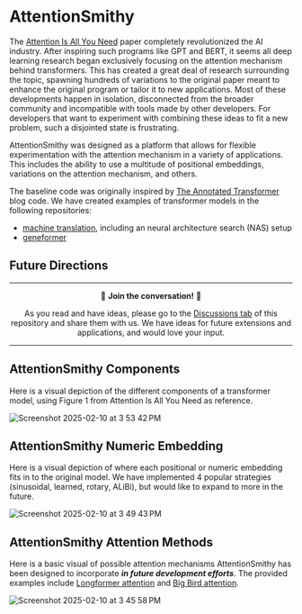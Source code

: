 # AttentionSmithy

The [Attention Is All You Need](https://arxiv.org/pdf/1706.03762) paper completely revolutionized the AI industry. After inspiring such programs like GPT and BERT, it seems all deep learning research began exclusively focusing on the attention mechanism behind transformers. This has created a great deal of research surrounding the topic, spawning hundreds of variations to the original paper meant to enhance the original program or tailor it to new applications. Most of these developments happen in isolation, disconnected from the broader community and incompatible with tools made by other developers. For developers that want to experiment with combining these ideas to fit a new problem, such a disjointed state is frustrating.

AttentionSmithy was designed as a platform that allows for flexible experimentation with the attention mechanism in a variety of applications. This includes the ability to use a multitude of positional embeddings, variations on the attention mechanism, and others.

The baseline code was originally inspired by [The Annotated Transformer](https://nlp.seas.harvard.edu/annotated-transformer/) blog code. We have created examples of transformer models in the following repositories:

- [machine translation](https://github.com/xomicsdatascience/machine-translation), including an neural architecture search (NAS) setup
- [geneformer](https://github.com/xomicsdatascience/geneformer)

## Future Directions
<div align="center">

---
🤝 **Join the conversation!** 🤝

As you read and have ideas, please go to the [Discussions tab](https://github.com/xomicsdatascience/AttentionSmithy/discussions) of this repository and share them with us. We have ideas for future extensions and applications, and would love your input.

---
</div>

## AttentionSmithy Components

Here is a visual depiction of the different components of a transformer model, using Figure 1 from Attention Is All You Need as reference.

![Screenshot 2025-02-10 at 3 53 42 PM](https://github.com/user-attachments/assets/29acea66-c865-48fd-9cde-ce55a2be08af)

## AttentionSmithy Numeric Embedding

Here is a visual depiction of where each positional or numeric embedding fits in to the original model. We have implemented 4 popular strategies (sinusoidal, learned, rotary, ALiBi), but would like to expand to more in the future.

![Screenshot 2025-02-10 at 3 49 43 PM](https://github.com/user-attachments/assets/4a7d1983-6594-4953-8936-2b438de5de82)

## AttentionSmithy Attention Methods

Here is a basic visual of possible attention mechanisms AttentionSmithy has been designed to incorporate **_in future development efforts_**. The provided examples include [Longformer attention](https://arxiv.org/abs/2004.05150) and [Big Bird attention](https://arxiv.org/abs/2007.14062).

![Screenshot 2025-02-10 at 3 45 58 PM](https://github.com/user-attachments/assets/8dc33378-4b53-456e-8abb-22ab42c7f6c1)

